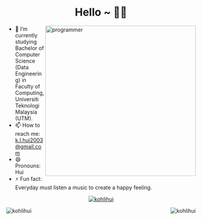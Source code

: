 <h1 style="text-align: center">Hello ~ 👋👋</h1>
<img align="right" alt="programmer" width="400" src = https://img.freepik.com/free-vector/colorful-illustration-female-programmer-working_23-2148277397.jpg?w=740&t=st=1681812113~exp=1681812713~hmac=7d3826bbcd1bb792396fd5f6e3a0304e3276b5479f8a7ca5386b092eb01053e9>

- 🔭 I’m currently studying Bachelor of Computer Science (Data Engineering) in Faculty of Computing, Universiti Teknologi Malaysia (UTM).
- 📫 How to reach me: k.l.hui2003@gmail.com
- 😄 Pronouns: Hui
- ⚡ Fun fact: Everyday must listen a music to create a happy feeling.<br>

<p align="center"> <a href="https://github.com/ryo-ma/github-profile-trophy"><img src="https://github-profile-trophy.vercel.app/?username=kohlihui" alt="kohlihui" /></a> </p>

<p><img align="left" src="https://github-readme-stats.vercel.app/api?username=kohlihui&show_icons=true&locale=en" alt="kohlihui" /></p>

<p><img align="right" src="https://github-readme-streak-stats.herokuapp.com/?user=kohlihui&" alt="kohlihui" /></p>
